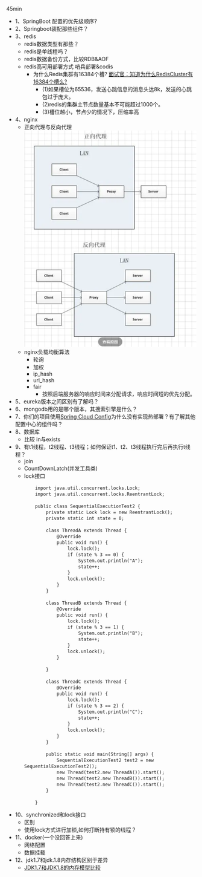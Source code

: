 45min

- 1、SpringBoot 配置的优先级顺序?
- 2、Springboot装配那些组件？
- 3、redis
    - redis数据类型有那些？
    - redis是单线程吗？
    - redis数据备份方式，比较RDB&AOF
    - redis高可用部署方式 哨兵部署&codis
        - 为什么Redis集群有16384个槽? [面试官：知道为什么RedisCluster有16384个槽么?](https://mp.weixin.qq.com/s/1RHl6PTkaj4ubbolLm5soQ)
			- (1)如果槽位为65536，发送心跳信息的消息头达8k，发送的心跳包过于庞大。
			- (2)redis的集群主节点数量基本不可能超过1000个。
			- (3)槽位越小，节点少的情况下，压缩率高
- 4、nginx
	- 正向代理与反向代理
		![avatar](https://github.com/sanwancoder/tech_study/blob/master/images/%E6%AD%A3%E5%90%91%E4%BB%A3%E7%90%86%E4%B8%8E%E5%8F%8D%E5%90%91%E4%BB%A3%E7%90%86.png?raw=true)
	- nginx负载均衡算法
		- 轮询
		- 加权
		- ip_hash
		- url_hash
		- fair
			- 按照后端服务器的响应时间来分配请求，响应时间短的优先分配。
- 5、eureka版本之间区别有了解吗？
- 6、mongodb用的是哪个版本，其搜索引擎是什么？
- 7、你们的项目使用[Spring Cloud Config](https://cloud.spring.io/spring-cloud-config/reference/html/)为什么没有实现热部署？有了解其他配置中心的组件吗？
- 8、数据库
    - 比较 in与exists 
- 9、有t1线程，t2线程、t3线程；如何保证t1、t2、t3线程执行完后再执行t线程？
    - join
    - CountDownLatch(并发工具类)
    - lock接口 
        ```	
			import java.util.concurrent.locks.Lock;
			import java.util.concurrent.locks.ReentrantLock;
			
			public class SequentialExecutionTest2 {
				private static Lock lock = new ReentrantLock();
				private static int state = 0;
			
				class ThreadA extends Thread {
					@Override
					public void run() {
						lock.lock();
						if (state % 3 == 0) {
							System.out.println("A");
							state++;
						}
						lock.unlock();
					}
				}
			
				class ThreadB extends Thread {
					@Override
					public void run() {
						lock.lock();
						if (state % 3 == 1) {
							System.out.println("B");
							state++;
						}
						lock.unlock();
					}
			
				}
			
				class ThreadC extends Thread {
					@Override
					public void run() {
						lock.lock();
						if (state % 3 == 2) {
							System.out.println("C");
							state++;
						}
						lock.unlock();
					}
				}
			
				public static void main(String[] args) {
					SequentialExecutionTest2 test2 = new SequentialExecutionTest2();
					new Thread(test2.new ThreadA()).start();
					new Thread(test2.new ThreadB()).start();
					new Thread(test2.new ThreadC()).start();
				}
			
			}
        ```
- 10、synchronized和lock接口
	- 区别
	- 使用lock方式进行加锁,如何打断持有锁的线程？
- 11、docker(一个没回答上来)
	- 网络配置
	- 数据挂载
- 12、jdk1.7和jdk.1.8内存结构区别于差异
	- [JDK1.7和JDK1.8的内存模型比较](https://blog.csdn.net/Hollake/article/details/92762180)